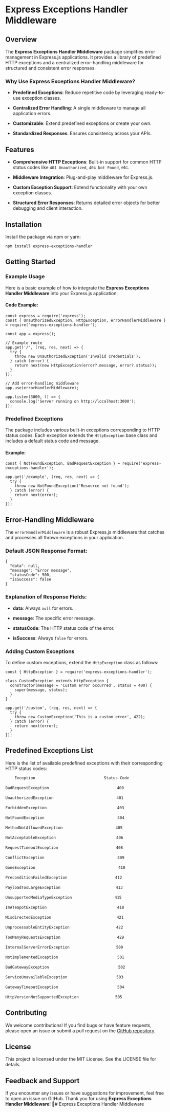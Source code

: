 
# Express Exceptions Handler Middleware

## Overview

The **Express Exceptions Handler Middleware** package simplifies error management in Express.js applications. It provides a library of predefined HTTP exceptions and a centralized error-handling middleware for structured and consistent error responses.

### Why Use Express Exceptions Handler Middleware?

-   **Predefined Exceptions**: Reduce repetitive code by leveraging ready-to-use exception classes.
    
-   **Centralized Error Handling**: A single middleware to manage all application errors.
    
-   **Customizable**: Extend predefined exceptions or create your own.
    
-   **Standardized Responses**: Ensures consistency across your APIs.
    

## Features

-   **Comprehensive HTTP Exceptions**: Built-in support for common HTTP status codes like `401 Unauthorized`, `404 Not Found`, etc.
    
-   **Middleware Integration**: Plug-and-play middleware for Express.js.
    
-   **Custom Exception Support**: Extend functionality with your own exception classes.
    
-   **Structured Error Responses**: Returns detailed error objects for better debugging and client interaction.
    

## Installation

Install the package via npm or yarn:

```
npm install express-exceptions-handler
```

## Getting Started

### Example Usage

Here is a basic example of how to integrate the **Express Exceptions Handler Middleware** into your Express.js application:

#### Code Example:

```
const express = require('express');
const { UnauthorizedException, HttpException, errorHandlerMiddleware } = require('express-exceptions-handler');

const app = express();

// Example route
app.get('/', (req, res, next) => {
  try {
    throw new UnauthorizedException('Invalid credentials');
  } catch (error) {
    return next(new HttpException(error?.message, error?.status));
  }
});

// Add error-handling middleware
app.use(errorHandlerMiddleware);

app.listen(3000, () => {
  console.log('Server running on http://localhost:3000');
});
```

### Predefined Exceptions

The package includes various built-in exceptions corresponding to HTTP status codes. Each exception extends the `HttpException` base class and includes a default status code and message.

#### Example:

```
const { NotFoundException, BadRequestException } = require('express-exceptions-handler');

app.get('/example', (req, res, next) => {
  try {
    throw new NotFoundException('Resource not found');
  } catch (error) {
    return next(error);
  }
});
```

## Error-Handling Middleware

The `errorHandlerMiddleware` is a robust Express.js middleware that catches and processes all thrown exceptions in your application.

### Default JSON Response Format:

```
{
  "data": null,
  "message": "Error message",
  "statusCode": 500,
  "isSuccess": false
}
```

### Explanation of Response Fields:

-   **data**: Always `null` for errors.
    
-   **message**: The specific error message.
    
-   **statusCode**: The HTTP status code of the error.
    
-   **isSuccess**: Always `false` for errors.
    

### Adding Custom Exceptions

To define custom exceptions, extend the `HttpException` class as follows:

```
const { HttpException } = require('express-exceptions-handler');

class CustomException extends HttpException {
  constructor(message = 'Custom error occurred', status = 400) {
    super(message, status);
  }
}

app.get('/custom', (req, res, next) => {
  try {
    throw new CustomException('This is a custom error', 422);
  } catch (error) {
    return next(error);
  }
});
```

## Predefined Exceptions List


Here is the list of available predefined exceptions with their corresponding HTTP status codes:
              
        Exception                              Status Code

`BadRequestException`             &nbsp;&nbsp;&nbsp;&nbsp;&nbsp;&nbsp;&nbsp;&nbsp;&nbsp;&nbsp;&nbsp;&nbsp;&nbsp;&nbsp;&nbsp;&nbsp;&nbsp;&nbsp;&nbsp;&nbsp;&nbsp;&nbsp;&nbsp;&nbsp;&nbsp;&nbsp;&nbsp;&nbsp;&nbsp;&nbsp;&nbsp;&nbsp;&nbsp;&nbsp;&nbsp;&nbsp;&nbsp;&nbsp;&nbsp;&nbsp;&nbsp;&nbsp;&nbsp;&nbsp;&nbsp;&nbsp;&nbsp;&nbsp;&nbsp;&nbsp;&nbsp;&nbsp;           `400`

`UnauthorizedException` &nbsp;&nbsp;&nbsp;&nbsp;&nbsp;&nbsp;&nbsp;&nbsp;&nbsp;&nbsp;&nbsp;&nbsp;&nbsp;&nbsp;&nbsp;&nbsp;&nbsp;&nbsp;&nbsp;&nbsp;&nbsp;&nbsp;&nbsp;&nbsp;&nbsp;&nbsp;&nbsp;&nbsp;&nbsp;&nbsp;&nbsp;&nbsp;&nbsp;&nbsp;&nbsp;&nbsp;&nbsp;&nbsp;&nbsp;&nbsp;&nbsp;&nbsp;&nbsp;&nbsp;&nbsp;&nbsp;&nbsp;&nbsp; `401`

`ForbiddenException` &nbsp;&nbsp;&nbsp;&nbsp;&nbsp;&nbsp;&nbsp;&nbsp;&nbsp;&nbsp;&nbsp;&nbsp;&nbsp;&nbsp;&nbsp;&nbsp;&nbsp;&nbsp;&nbsp;&nbsp;&nbsp;&nbsp;&nbsp;&nbsp;&nbsp;&nbsp;&nbsp;&nbsp;&nbsp;&nbsp;&nbsp;&nbsp;&nbsp;&nbsp;&nbsp;&nbsp;&nbsp;&nbsp;&nbsp;&nbsp;&nbsp;&nbsp;&nbsp;&nbsp;&nbsp;&nbsp;&nbsp;&nbsp;&nbsp;&nbsp;&nbsp;&nbsp;&nbsp;&nbsp;     `403`

`NotFoundException` &nbsp;&nbsp;&nbsp;&nbsp;&nbsp;&nbsp;&nbsp;&nbsp;&nbsp;&nbsp;&nbsp;&nbsp;&nbsp;&nbsp;&nbsp;&nbsp;&nbsp;&nbsp;&nbsp;&nbsp;&nbsp;&nbsp;&nbsp;&nbsp;&nbsp;&nbsp;&nbsp;&nbsp;&nbsp;&nbsp;&nbsp;&nbsp;&nbsp;&nbsp;&nbsp;&nbsp;&nbsp;&nbsp;&nbsp;&nbsp;&nbsp;&nbsp;&nbsp;&nbsp;&nbsp;&nbsp;&nbsp;&nbsp;&nbsp;&nbsp;&nbsp;&nbsp;&nbsp;&nbsp;&nbsp;&nbsp; `404`

`MethodNotAllowedException` &nbsp;&nbsp;&nbsp;&nbsp;&nbsp;&nbsp;&nbsp;&nbsp;&nbsp;&nbsp;&nbsp;&nbsp;&nbsp;&nbsp;&nbsp;&nbsp;&nbsp;&nbsp;&nbsp;&nbsp;&nbsp;&nbsp;&nbsp;&nbsp;&nbsp;&nbsp;&nbsp;&nbsp;&nbsp;&nbsp;&nbsp;&nbsp;&nbsp;&nbsp;&nbsp;&nbsp;&nbsp;&nbsp;&nbsp;&nbsp;&nbsp;`405`

`NotAcceptableException` &nbsp;&nbsp;&nbsp;&nbsp;&nbsp;&nbsp;&nbsp;&nbsp;&nbsp;&nbsp;&nbsp;&nbsp;&nbsp;&nbsp;&nbsp;&nbsp;&nbsp;&nbsp;&nbsp;&nbsp;&nbsp;&nbsp;&nbsp;&nbsp;&nbsp;&nbsp;&nbsp;&nbsp;&nbsp;&nbsp;&nbsp;&nbsp;&nbsp;&nbsp;&nbsp;&nbsp;&nbsp;&nbsp;&nbsp;&nbsp;&nbsp;&nbsp;&nbsp;&nbsp;&nbsp;&nbsp; `406`

`RequestTimeoutException` &nbsp;&nbsp;&nbsp;&nbsp;&nbsp;&nbsp;&nbsp;&nbsp;&nbsp;&nbsp;&nbsp;&nbsp;&nbsp;&nbsp;&nbsp;&nbsp;&nbsp;&nbsp;&nbsp;&nbsp;&nbsp;&nbsp;&nbsp;&nbsp;&nbsp;&nbsp;&nbsp;&nbsp;&nbsp;&nbsp;&nbsp;&nbsp;&nbsp;&nbsp;&nbsp;&nbsp;&nbsp;&nbsp;&nbsp;&nbsp;&nbsp;&nbsp;&nbsp;&nbsp; `408`

`ConflictException` &nbsp;&nbsp;&nbsp;&nbsp;&nbsp;&nbsp;&nbsp;&nbsp;&nbsp;&nbsp;&nbsp;&nbsp;&nbsp;&nbsp;&nbsp;&nbsp;&nbsp;&nbsp;&nbsp;&nbsp;&nbsp;&nbsp;&nbsp;&nbsp;&nbsp;&nbsp;&nbsp;&nbsp;&nbsp;&nbsp;&nbsp;&nbsp;&nbsp;&nbsp;&nbsp;&nbsp;&nbsp;&nbsp;&nbsp;&nbsp;&nbsp;&nbsp;&nbsp;&nbsp;&nbsp;&nbsp;&nbsp;&nbsp;&nbsp;&nbsp;&nbsp;&nbsp;&nbsp;&nbsp;&nbsp;&nbsp; `409`

`GoneException` &nbsp;&nbsp;&nbsp;&nbsp;&nbsp;&nbsp;&nbsp;&nbsp;&nbsp;&nbsp;&nbsp;&nbsp;&nbsp;&nbsp;&nbsp;&nbsp;&nbsp;&nbsp;&nbsp;&nbsp;&nbsp;&nbsp;&nbsp;&nbsp;&nbsp;&nbsp;&nbsp;&nbsp;&nbsp;&nbsp;&nbsp;&nbsp;&nbsp;&nbsp;&nbsp;&nbsp;&nbsp;&nbsp;&nbsp;&nbsp;&nbsp;&nbsp;&nbsp;&nbsp;&nbsp;&nbsp;&nbsp;&nbsp;&nbsp;&nbsp;&nbsp;&nbsp;&nbsp;&nbsp;&nbsp;&nbsp;&nbsp;&nbsp;&nbsp;&nbsp;&nbsp;&nbsp;&nbsp;&nbsp; `410`

`PreconditionFailedException` &nbsp;&nbsp;&nbsp;&nbsp;&nbsp;&nbsp;&nbsp;&nbsp;&nbsp;&nbsp;&nbsp;&nbsp;&nbsp;&nbsp;&nbsp;&nbsp;&nbsp;&nbsp;&nbsp;&nbsp;&nbsp;&nbsp;&nbsp;&nbsp;&nbsp;&nbsp;&nbsp;&nbsp;&nbsp;&nbsp;&nbsp;&nbsp;&nbsp;&nbsp;&nbsp;&nbsp;  `412`

`PayloadTooLargeException` &nbsp;&nbsp;&nbsp;&nbsp;&nbsp;&nbsp;&nbsp;&nbsp;&nbsp;&nbsp;&nbsp;&nbsp;&nbsp;&nbsp;&nbsp;&nbsp;&nbsp;&nbsp;&nbsp;&nbsp;&nbsp;&nbsp;&nbsp;&nbsp;&nbsp;&nbsp;&nbsp;&nbsp;&nbsp;&nbsp;&nbsp;&nbsp;&nbsp;&nbsp;&nbsp;&nbsp;&nbsp;&nbsp;&nbsp;&nbsp;&nbsp;&nbsp; `413`

`UnsupportedMediaTypeException` &nbsp;&nbsp;&nbsp;&nbsp;&nbsp;&nbsp;&nbsp;&nbsp;&nbsp;&nbsp;&nbsp;&nbsp;&nbsp;&nbsp;&nbsp;&nbsp;&nbsp;&nbsp;&nbsp;&nbsp;&nbsp;&nbsp;&nbsp;&nbsp;&nbsp;&nbsp;&nbsp;&nbsp;&nbsp;&nbsp;&nbsp;&nbsp; `415`

`ImATeapotException` &nbsp;&nbsp;&nbsp;&nbsp;&nbsp;&nbsp;&nbsp;&nbsp;&nbsp;&nbsp;&nbsp;&nbsp;&nbsp;&nbsp;&nbsp;&nbsp;&nbsp;&nbsp;&nbsp;&nbsp;&nbsp;&nbsp;&nbsp;&nbsp;&nbsp;&nbsp;&nbsp;&nbsp;&nbsp;&nbsp;&nbsp;&nbsp;&nbsp;&nbsp;&nbsp;&nbsp;&nbsp;&nbsp;&nbsp;&nbsp;&nbsp;&nbsp;&nbsp;&nbsp;&nbsp;&nbsp;&nbsp;&nbsp;&nbsp;&nbsp;&nbsp;&nbsp;&nbsp;&nbsp; `418`

`MisdirectedException` &nbsp;&nbsp;&nbsp;&nbsp;&nbsp;&nbsp;&nbsp;&nbsp;&nbsp;&nbsp;&nbsp;&nbsp;&nbsp;&nbsp;&nbsp;&nbsp;&nbsp;&nbsp;&nbsp;&nbsp;&nbsp;&nbsp;&nbsp;&nbsp;&nbsp;&nbsp;&nbsp;&nbsp;&nbsp;&nbsp;&nbsp;&nbsp;&nbsp;&nbsp;&nbsp;&nbsp;&nbsp;&nbsp;&nbsp;&nbsp;&nbsp;&nbsp;&nbsp;&nbsp;&nbsp;&nbsp;&nbsp;&nbsp;&nbsp;&nbsp; `421`

`UnprocessableEntityException` &nbsp;&nbsp;&nbsp;&nbsp;&nbsp;&nbsp;&nbsp;&nbsp;&nbsp;&nbsp;&nbsp;&nbsp;&nbsp;&nbsp;&nbsp;&nbsp;&nbsp;&nbsp;&nbsp;&nbsp;&nbsp;&nbsp;&nbsp;&nbsp;&nbsp;&nbsp;&nbsp;&nbsp;&nbsp;&nbsp;&nbsp;&nbsp;&nbsp;&nbsp;&nbsp; `422`

`TooManyRequestsException` &nbsp;&nbsp;&nbsp;&nbsp;&nbsp;&nbsp;&nbsp;&nbsp;&nbsp;&nbsp;&nbsp;&nbsp;&nbsp;&nbsp;&nbsp;&nbsp;&nbsp;&nbsp;&nbsp;&nbsp;&nbsp;&nbsp;&nbsp;&nbsp;&nbsp;&nbsp;&nbsp;&nbsp;&nbsp;&nbsp;&nbsp;&nbsp;&nbsp;&nbsp;&nbsp;&nbsp;&nbsp;&nbsp;&nbsp;&nbsp;&nbsp;&nbsp;&nbsp; `429`

`InternalServerErrorException` &nbsp;&nbsp;&nbsp;&nbsp;&nbsp;&nbsp;&nbsp;&nbsp;&nbsp;&nbsp;&nbsp;&nbsp;&nbsp;&nbsp;&nbsp;&nbsp;&nbsp;&nbsp;&nbsp;&nbsp;&nbsp;&nbsp;&nbsp;&nbsp;&nbsp;&nbsp;&nbsp;&nbsp;&nbsp;&nbsp;&nbsp;&nbsp;&nbsp;&nbsp;&nbsp; `500`

`NotImplementedException` &nbsp;&nbsp;&nbsp;&nbsp;&nbsp;&nbsp;&nbsp;&nbsp;&nbsp;&nbsp;&nbsp;&nbsp;&nbsp;&nbsp;&nbsp;&nbsp;&nbsp;&nbsp;&nbsp;&nbsp;&nbsp;&nbsp;&nbsp;&nbsp;&nbsp;&nbsp;&nbsp;&nbsp;&nbsp;&nbsp;&nbsp;&nbsp;&nbsp;&nbsp;&nbsp;&nbsp;&nbsp;&nbsp;&nbsp;&nbsp;&nbsp;&nbsp;&nbsp;&nbsp;&nbsp; `501`

`BadGatewayException` &nbsp;&nbsp;&nbsp;&nbsp;&nbsp;&nbsp;&nbsp;&nbsp;&nbsp;&nbsp;&nbsp;&nbsp;&nbsp;&nbsp;&nbsp;&nbsp;&nbsp;&nbsp;&nbsp;&nbsp;&nbsp;&nbsp;&nbsp;&nbsp;&nbsp;&nbsp;&nbsp;&nbsp;&nbsp;&nbsp;&nbsp;&nbsp;&nbsp;&nbsp;&nbsp;&nbsp;&nbsp;&nbsp;&nbsp;&nbsp;&nbsp;&nbsp;&nbsp;&nbsp;&nbsp;&nbsp;&nbsp;&nbsp;&nbsp;&nbsp;&nbsp;&nbsp;&nbsp; `502`

`ServiceUnavailableException` &nbsp;&nbsp;&nbsp;&nbsp;&nbsp;&nbsp;&nbsp;&nbsp;&nbsp;&nbsp;&nbsp;&nbsp;&nbsp;&nbsp;&nbsp;&nbsp;&nbsp;&nbsp;&nbsp;&nbsp;&nbsp;&nbsp;&nbsp;&nbsp;&nbsp;&nbsp;&nbsp;&nbsp;&nbsp;&nbsp;&nbsp;&nbsp;&nbsp;&nbsp;&nbsp;&nbsp;&nbsp; `503`

`GatewayTimeoutException` &nbsp;&nbsp;&nbsp;&nbsp;&nbsp;&nbsp;&nbsp;&nbsp;&nbsp;&nbsp;&nbsp;&nbsp;&nbsp;&nbsp;&nbsp;&nbsp;&nbsp;&nbsp;&nbsp;&nbsp;&nbsp;&nbsp;&nbsp;&nbsp;&nbsp;&nbsp;&nbsp;&nbsp;&nbsp;&nbsp;&nbsp;&nbsp;&nbsp;&nbsp;&nbsp;&nbsp;&nbsp;&nbsp;&nbsp;&nbsp;&nbsp;&nbsp;&nbsp;&nbsp;&nbsp; `504`

`HttpVersionNotSupportedException` &nbsp;&nbsp;&nbsp;&nbsp;&nbsp;&nbsp;&nbsp;&nbsp;&nbsp;&nbsp;&nbsp;&nbsp;&nbsp;&nbsp;&nbsp;&nbsp;&nbsp;&nbsp;&nbsp;&nbsp;&nbsp;&nbsp;&nbsp;&nbsp;&nbsp;&nbsp;&nbsp; `505`




## Contributing

We welcome contributions! If you find bugs or have feature requests, please open an issue or submit a pull request on the [GitHub repository](https://github.com/your-repo/exception-handler).

## License

This project is licensed under the MIT License. See the LICENSE file for details.

## Feedback and Support

If you encounter any issues or have suggestions for improvement, feel free to open an issue on GitHub. Thank you for using **Express Exceptions Handler Middleware**! 🚀# Express Exceptions Handler Middleware
